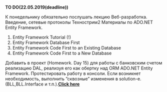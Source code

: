 <b>TO DO(22.05.2019(deadline))</b>

К понедельнику обязательно послушать лекцию
Веб-разработка. Введение, сетевые протоколы Технострим2
Материалы по ADO.NET Entity Framework.
1. Entity Framework Tutorial (!)
2. Entity Framework Database First
3. Entity Framework Code First to an Existing Database
4. Entity Framework Code First to a New Database

Добавить в проект (Homework. Day 15) для работы с банковским счетом реализацию
DAL, реализуя его как обертку над ORM ADO.NET Entity Framework. Протестировать
работу в консоли. Если возникнет необходимость, выполнить ”сквозные” изменения в
solution-e. (BLL,BLL.Interface и т.п.).**[Click here](https://github.com/RyokoAzuno/EPAM.BSUIR.Training/tree/master/NET.S.2019.Kazimirau.15)**


